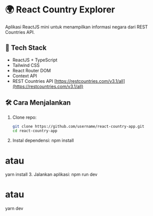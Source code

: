 # 🌍 React Country Explorer

Aplikasi ReactJS mini untuk menampilkan informasi negara dari REST Countries API.

## 🚀 Tech Stack

- ReactJS + TypeScript
- Tailwind CSS
- React Router DOM
- Context API
- REST Countries API [https://restcountries.com/v3.1/all](https://restcountries.com/v3.1/all)

## 🛠 Cara Menjalankan

1. Clone repo:
   ```bash
   git clone https://github.com/username/react-country-app.git
   cd react-country-app
   ```
2. Instal dependensi:
   npm install

# atau

yarn install 3. Jalankan aplikasi:
npm run dev

# atau

yarn dev
